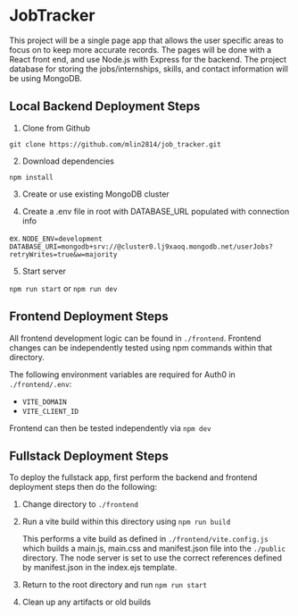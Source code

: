 #  JobTracker

This project will be a single page app that allows the user specific areas to focus on to keep more accurate records. The pages will be done with a React front end, and use Node.js with Express for the backend. The project database for storing the jobs/internships, skills, and contact information will be using MongoDB.

##  Local Backend Deployment Steps
1. Clone from Github

`git clone https://github.com/mlin2814/job_tracker.git`

2. Download dependencies

`npm install`

3. Create or use existing MongoDB cluster

4. Create a .env file in root with DATABASE_URL populated with connection info

ex. 
`NODE_ENV=development`
`DATABASE_URI=mongodb+srv://@cluster0.lj9xaoq.mongodb.net/userJobs?retryWrites=true&w=majority`

5. Start server

`npm run start` or `npm run dev`

##  Frontend Deployment Steps
All frontend development logic can be found in `./frontend`. Frontend changes can be independently tested using npm commands within that directory. 

The following environment variables are required for Auth0 in `./frontend/.env`:

 - `VITE_DOMAIN`
 -  `VITE_CLIENT_ID`

Frontend can then be tested independently via `npm dev`

##  Fullstack Deployment Steps
To deploy the fullstack app, first perform the backend and frontend deployment steps then do the following:

 1. Change directory to `./frontend`

 2. Run a vite build within this directory using `npm run build`

	This performs a vite build as defined in `./frontend/vite.config.js` which builds a main.js, main.css and manifest.json file into the `./public` directory. The node server is set to use the correct references defined by manifest.json in the index.ejs template.
	
 3. Return to the root directory and run `npm run start` 

 4. Clean up any artifacts or old builds